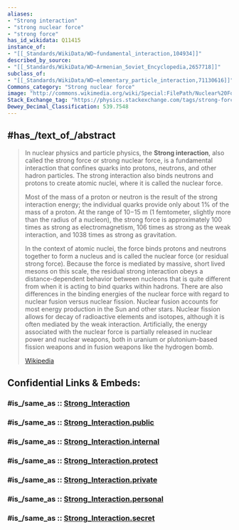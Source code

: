 ```yaml
---
aliases:
- "Strong interaction"
- "strong nuclear force"
- "strong force"
has_id_wikidata: Q11415
instance_of:
- "[[_Standards/WikiData/WD~fundamental_interaction,104934]]"
described_by_source:
- "[[_Standards/WikiData/WD~Armenian_Soviet_Encyclopedia,2657718]]"
subclass_of:
- "[[_Standards/WikiData/WD~elementary_particle_interaction,71130616]]"
Commons_category: "Strong nuclear force"
image: "http://commons.wikimedia.org/wiki/Special:FilePath/Nuclear%20Force%20anim%20smaller.gif"
Stack_Exchange_tag: "https://physics.stackexchange.com/tags/strong-force"
Dewey_Decimal_Classification: 539.7548
---
```


## #has_/text_of_/abstract 

> In nuclear physics and particle physics, the **Strong interaction**, 
> also called the strong force or strong nuclear force, is a fundamental interaction 
> that confines quarks into protons, neutrons, and other hadron particles. 
> The strong interaction also binds neutrons and protons to create atomic nuclei, 
> where it is called the nuclear force.
>
> Most of the mass of a proton or neutron is the result of the strong interaction energy; the individual quarks provide only about 1% of the mass of a proton. At the range of 10−15 m (1 femtometer, slightly more than the radius of a nucleon), the strong force is approximately 100 times as strong as electromagnetism, 106 times as strong as the weak interaction, and 1038 times as strong as gravitation.
>
> In the context of atomic nuclei, the force binds protons and neutrons together to form a nucleus and is called the nuclear force (or residual strong force). Because the force is mediated by massive, short lived mesons on this scale, the residual strong interaction obeys a distance-dependent behavior between nucleons that is quite different from when it is acting to bind quarks within hadrons. There are also differences in the binding energies of the nuclear force with regard to nuclear fusion versus nuclear fission. Nuclear fusion accounts for most energy production in the Sun and other stars. Nuclear fission allows for decay of radioactive elements and isotopes, although it is often mediated by the weak interaction. Artificially, the energy associated with the nuclear force is partially released in nuclear power and nuclear weapons, both in uranium or plutonium-based fission weapons and in fusion weapons like the hydrogen bomb.
>
> [Wikipedia](https://en.wikipedia.org/wiki/Strong%20interaction)


## Confidential Links & Embeds: 

### #is_/same_as :: [Strong_Interaction](/_Standards/Science/Physics/Fundamental_Interaction/Strong_Interaction.md) 

### #is_/same_as :: [Strong_Interaction.public](/_public/Science/Physics/Fundamental_Interaction/Strong_Interaction.public.md) 

### #is_/same_as :: [Strong_Interaction.internal](/_internal/Science/Physics/Fundamental_Interaction/Strong_Interaction.internal.md) 

### #is_/same_as :: [Strong_Interaction.protect](/_protect/Science/Physics/Fundamental_Interaction/Strong_Interaction.protect.md) 

### #is_/same_as :: [Strong_Interaction.private](/_private/Science/Physics/Fundamental_Interaction/Strong_Interaction.private.md) 

### #is_/same_as :: [Strong_Interaction.personal](/_personal/Science/Physics/Fundamental_Interaction/Strong_Interaction.personal.md) 

### #is_/same_as :: [Strong_Interaction.secret](/_secret/Science/Physics/Fundamental_Interaction/Strong_Interaction.secret.md)


